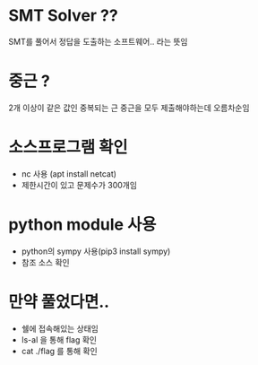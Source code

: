 # SMT Solver ??
SMT를 풀어서 정답을 도출하는 소프트웨어.. 라는 뜻임
<br/>

# 중근 ?
2개 이상이 같은 값인 중복되는 근
중근을 모두 제출해야하는데 오름차순임

# 소스프로그램 확인
- nc 사용 (apt install netcat)
- 제한시간이 있고 문제수가 300개임

# python module 사용
- python의 sympy 사용(pip3 install sympy)
- 참조 소스 확인

# 만약 풀었다면..
- 쉘에 접속해있는 상태임
- ls-al 을 통해 flag 확인
- cat ./flag 를 통해 확인